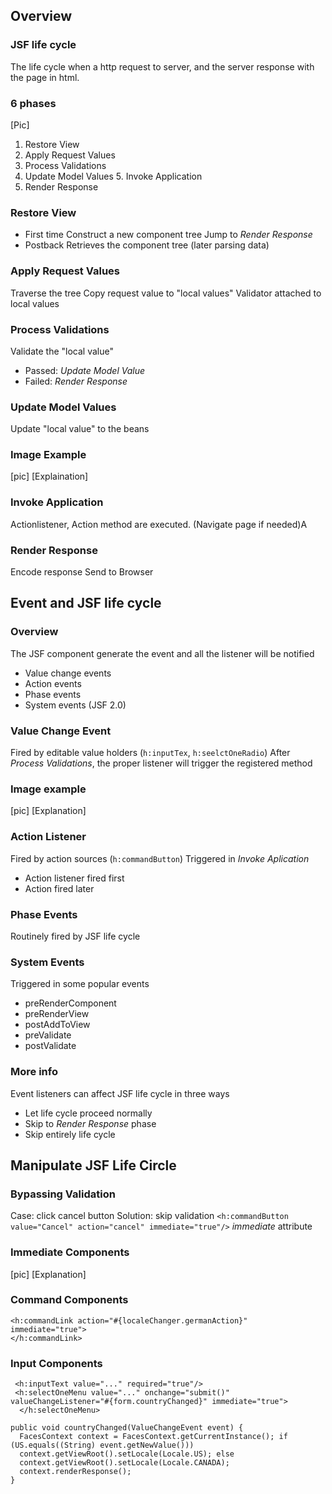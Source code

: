 ## Overview

### JSF life cycle
The life cycle when a http request to server, and the server response with the page in html.

### 6 phases
[Pic]
1. Restore View
2. Apply Request Values
3. Process Validations
4. Update Model Values 5. Invoke Application
6. Render Response

### Restore View

* First time
  Construct a new component tree
  Jump to *Render Response*
* Postback
  Retrieves the component tree (later parsing data)

### Apply Request Values
  Traverse the tree
  Copy request value to "local values"
  Validator attached to local values

### Process Validations
  Validate the "local value"
  * Passed: *Update Model Value*
  * Failed: *Render Response*

### Update Model Values
  Update "local value" to the beans

### Image Example
[pic]
[Explaination]

### Invoke Application
  Actionlistener, Action method are executed.
  (Navigate page if needed)A

### Render Response
  Encode response
  Send to Browser

## Event and JSF life cycle

### Overview
The JSF component generate the event and all the listener will be notified
* Value change events
* Action events
* Phase events
* System events (JSF 2.0)
### Value Change Event
  Fired by editable value holders (`h:inputTex`, `h:seelctOneRadio`)
  After *Process Validations*, the proper listener will trigger the  registered method

### Image example
[pic]
[Explanation]

### Action Listener
  Fired by action sources (`h:commandButton`)
  Triggered in *Invoke Aplication*
  * Action listener fired first
  * Action fired later

### Phase Events
  Routinely fired by JSF life cycle

### System Events
  Triggered in some popular events
  * preRenderComponent
  * preRenderView
  * postAddToView
  * preValidate
  * postValidate

### More info
Event listeners can affect JSF life cycle in three ways
* Let life cycle proceed normally
* Skip to *Render Response* phase
* Skip entirely life cycle

## Manipulate JSF Life Circle

### Bypassing Validation
Case: click cancel button
Solution: skip validation
`<h:commandButton value="Cancel" action="cancel" immediate="true"/>`
*immediate* attribute

### Immediate Components
[pic]
[Explanation]

### Command Components
```
<h:commandLink action="#{localeChanger.germanAction}" immediate="true">
</h:commandLink>

```

### Input Components
```
 <h:inputText value="..." required="true"/>
 <h:selectOneMenu value="..." onchange="submit()" valueChangeListener="#{form.countryChanged}" immediate="true">
  </h:selectOneMenu>
```

```
public void countryChanged(ValueChangeEvent event) {
  FacesContext context = FacesContext.getCurrentInstance(); if (US.equals((String) event.getNewValue()))
  context.getViewRoot().setLocale(Locale.US); else
  context.getViewRoot().setLocale(Locale.CANADA);
  context.renderResponse();
}
```








